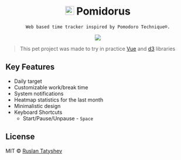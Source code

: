 <h1 align="center">
  <img src="https://github.com//tatyshev/pomidorus/blob/master/static/android-chrome-192x192.png?raw=true" width="24"/>
  Pomidorus
</h1>

<p align="center">
  <code>Web based time tracker inspired by Pomodoro Technique®.</code>
</p>

<p align="center">
  <img src="https://github.com/tatyshev/pomidorus/blob/master/screenshots.png?raw=true"/>
</p>

> This pet project was made to try in practice <a href="https://vuejs.org/">Vue</a> and <a href="https://d3js.org/">d3</a> libraries

## Key Features

- Daily target
- Customizable work/break time
- System notifications
- Heatmap statistics for the last month
- Minimalistic design
- Keyboard Shortcuts
  - Start/Pause/Unpause - `Space`


## License

MIT © [Ruslan Tatyshev](http://github.com/tatyshev)
